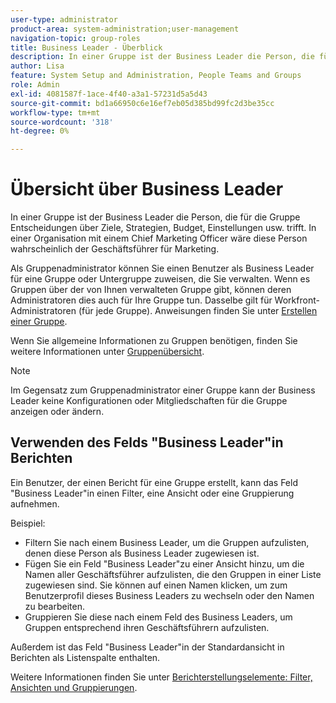 ```yaml
---
user-type: administrator
product-area: system-administration;user-management
navigation-topic: group-roles
title: Business Leader - Überblick
description: In einer Gruppe ist der Business Leader die Person, die für die Gruppe Entscheidungen über Ziele, Strategien, Budget, Einstellungen usw. trifft. In einer Organisation mit einem Chief Marketing Officer wäre diese Person wahrscheinlich der Geschäftsführer für Marketing.
author: Lisa
feature: System Setup and Administration, People Teams and Groups
role: Admin
exl-id: 4081587f-1ace-4f40-a3a1-57231d5a5d43
source-git-commit: bd1a66950c6e16ef7eb05d385bd99fc2d3be35cc
workflow-type: tm+mt
source-wordcount: '318'
ht-degree: 0%

---
```


# Übersicht über Business Leader

In einer Gruppe ist der Business Leader die Person, die für die Gruppe Entscheidungen über Ziele, Strategien, Budget, Einstellungen usw. trifft. In einer Organisation mit einem Chief Marketing Officer wäre diese Person wahrscheinlich der Geschäftsführer für Marketing.

Als Gruppenadministrator können Sie einen Benutzer als Business Leader für eine Gruppe oder Untergruppe zuweisen, die Sie verwalten. Wenn es Gruppen über der von Ihnen verwalteten Gruppe gibt, können deren Administratoren dies auch für Ihre Gruppe tun. Dasselbe gilt für Workfront-Administratoren (für jede Gruppe). Anweisungen finden Sie unter [Erstellen einer Gruppe](../../../administration-and-setup/manage-groups/create-and-manage-groups/create-a-group.md).

Wenn Sie allgemeine Informationen zu Gruppen benötigen, finden Sie weitere Informationen unter [Gruppenübersicht](../../../administration-and-setup/manage-groups/groups-overview/groups.md).

>[!NOTE]
>
>Im Gegensatz zum Gruppenadministrator einer Gruppe kann der Business Leader keine Konfigurationen oder Mitgliedschaften für die Gruppe anzeigen oder ändern.

<!--
>DRAFTED IN FLARE:
>At this point the field is added for mainly reporting purposes.>
>
-->

## Verwenden des Felds &quot;Business Leader&quot;in Berichten

Ein Benutzer, der einen Bericht für eine Gruppe erstellt, kann das Feld &quot;Business Leader&quot;in einen Filter, eine Ansicht oder eine Gruppierung aufnehmen.

Beispiel:

* Filtern Sie nach einem Business Leader, um die Gruppen aufzulisten, denen diese Person als Business Leader zugewiesen ist.
* Fügen Sie ein Feld &quot;Business Leader&quot;zu einer Ansicht hinzu, um die Namen aller Geschäftsführer aufzulisten, die den Gruppen in einer Liste zugewiesen sind. Sie können auf einen Namen klicken, um zum Benutzerprofil dieses Business Leaders zu wechseln oder den Namen zu bearbeiten.
* Gruppieren Sie diese nach einem Feld des Business Leaders, um Gruppen entsprechend ihren Geschäftsführern aufzulisten.

Außerdem ist das Feld &quot;Business Leader&quot;in der Standardansicht in Berichten als Listenspalte enthalten.

Weitere Informationen finden Sie unter [Berichterstellungselemente: Filter, Ansichten und Gruppierungen](../../../reports-and-dashboards/reports/reporting-elements/reporting-elements-filters-views-groupings.md).
